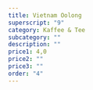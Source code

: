 ```yaml
---
title: Vietnam Oolong
superscript: "9"
category: Kaffee & Tee
subcategory: ""
description: ""
price1: 4,0
price2: ""
price3: ""
order: "4"
---
```

